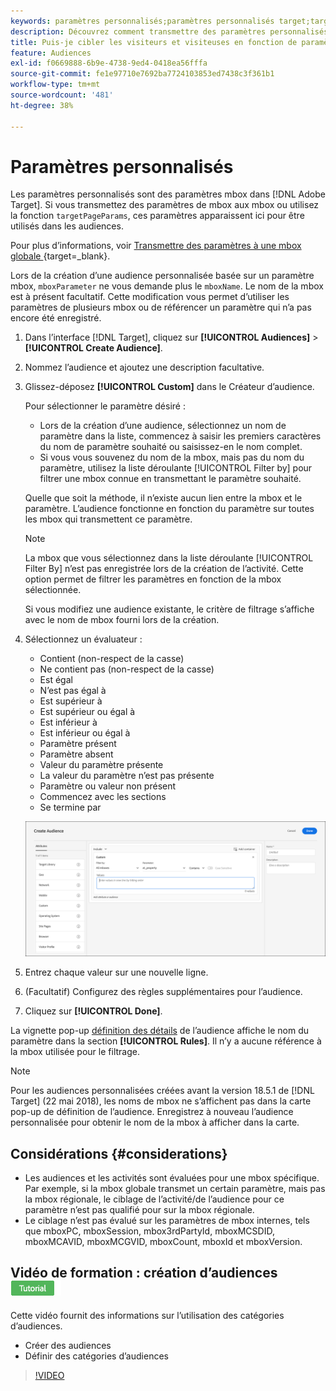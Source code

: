 ```yaml
---
keywords: paramètres personnalisés;paramètres personnalisés target;targetpageparams;ciblage des paramètres mbox
description: Découvrez comment transmettre des paramètres personnalisés à  [!DNL Adobe Target]  pour une utilisation dans les audiences.
title: Puis-je cibler les visiteurs et visiteuses en fonction de paramètres personnalisés ?
feature: Audiences
exl-id: f0669888-6b9e-4738-9ed4-0418ea56fffa
source-git-commit: fe1e97710e7692ba7724103853ed7438c3f361b1
workflow-type: tm+mt
source-wordcount: '481'
ht-degree: 38%

---
```


# Paramètres personnalisés

Les paramètres personnalisés sont des paramètres mbox dans [!DNL Adobe Target]. Si vous transmettez des paramètres de mbox aux mbox ou utilisez la fonction `targetPageParams`, ces paramètres apparaissent ici pour être utilisés dans les audiences.

Pour plus d’informations, voir [&#x200B; Transmettre des paramètres à une mbox globale &#x200B;](https://experienceleague.adobe.com/docs/target-dev/developer/client-side/global-mbox/pass-parameters-to-global-mbox.html?lang=fr){target=_blank}.

Lors de la création d’une audience personnalisée basée sur un paramètre mbox, `mboxParameter` ne vous demande plus le `mboxName`. Le nom de la mbox est à présent facultatif. Cette modification vous permet d’utiliser les paramètres de plusieurs mbox ou de référencer un paramètre qui n’a pas encore été enregistré.

1. Dans l’interface [!DNL Target], cliquez sur **[!UICONTROL Audiences]** > **[!UICONTROL Create Audience]**.
1. Nommez l’audience et ajoutez une description facultative.
1. Glissez-déposez **[!UICONTROL Custom]** dans le Créateur d’audience.

   Pour sélectionner le paramètre désiré :

   * Lors de la création d’une audience, sélectionnez un nom de paramètre dans la liste, commencez à saisir les premiers caractères du nom de paramètre souhaité ou saisissez-en le nom complet.
   * Si vous vous souvenez du nom de la mbox, mais pas du nom du paramètre, utilisez la liste déroulante [!UICONTROL Filter by] pour filtrer une mbox connue en transmettant le paramètre souhaité.

   Quelle que soit la méthode, il n’existe aucun lien entre la mbox et le paramètre. L’audience fonctionne en fonction du paramètre sur toutes les mbox qui transmettent ce paramètre.

   >[!NOTE]
   >
   >La mbox que vous sélectionnez dans la liste déroulante [!UICONTROL Filter By] n’est pas enregistrée lors de la création de l’activité. Cette option permet de filtrer les paramètres en fonction de la mbox sélectionnée.

   Si vous modifiez une audience existante, le critère de filtrage s’affiche avec le nom de mbox fourni lors de la création.

1. Sélectionnez un évaluateur :

   * Contient (non-respect de la casse)
   * Ne contient pas (non-respect de la casse)
   * Est égal
   * N’est pas égal à
   * Est supérieur à
   * Est supérieur ou égal à
   * Est inférieur à
   * Est inférieur ou égal à
   * Paramètre présent
   * Paramètre absent
   * Valeur du paramètre présente
   * La valeur du paramètre n’est pas présente
   * Paramètre ou valeur non présent
   * Commencez avec les sections
   * Se termine par

   ![Audience de paramètre personnalisé](assets/custom.png)

1. Entrez chaque valeur sur une nouvelle ligne.
1. (Facultatif) Configurez des règles supplémentaires pour l’audience.
1. Cliquez sur **[!UICONTROL Done]**.

La vignette pop-up [définition des détails](/help/main/c-target/c-audiences/audiences.md#section_11B9C4A777E14D36BA1E925021945780) de l’audience affiche le nom du paramètre dans la section **[!UICONTROL Rules]**. Il n’y a aucune référence à la mbox utilisée pour le filtrage.

>[!NOTE]
>
>Pour les audiences personnalisées créées avant la version 18.5.1 de [!DNL Target] (22 mai 2018), les noms de mbox ne s’affichent pas dans la carte pop-up de définition de l’audience. Enregistrez à nouveau l’audience personnalisée pour obtenir le nom de la mbox à afficher dans la carte.

## Considérations {#considerations}

* Les audiences et les activités sont évaluées pour une mbox spécifique. Par exemple, si la mbox globale transmet un certain paramètre, mais pas la mbox régionale, le ciblage de l’activité/de l’audience pour ce paramètre n’est pas qualifié pour sur la mbox régionale.
* Le ciblage n’est pas évalué sur les paramètres de mbox internes, tels que mboxPC, mboxSession, mbox3rdPartyId, mboxMCSDID, mboxMCAVID, mboxMCGVID, mboxCount, mboxId et mboxVersion.

## Vidéo de formation : création d’audiences ![Badge de tutoriel](/help/main/assets/tutorial.png)

Cette vidéo fournit des informations sur l’utilisation des catégories d’audiences.

* Créer des audiences
* Définir des catégories d’audiences

>[!VIDEO](https://video.tv.adobe.com/v/17392)
